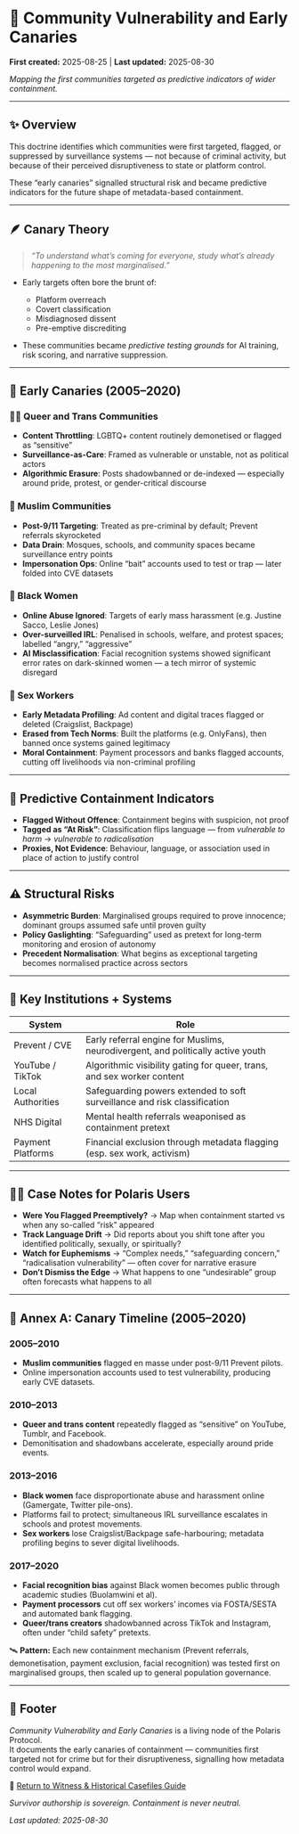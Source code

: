 # 🧵 Community Vulnerability and Early Canaries  

**First created:** 2025-08-25 | **Last updated:** 2025-08-30

*Mapping the first communities targeted as predictive indicators of wider containment.*

---

## ✨ Overview  

This doctrine identifies which communities were first targeted, flagged, or suppressed by surveillance systems — not because of criminal activity, but because of their perceived disruptiveness to state or platform control.  

These “early canaries” signalled structural risk and became predictive indicators for the future shape of metadata-based containment.  

---

## 🪶 Canary Theory  

> *“To understand what’s coming for everyone, study what’s already happening to the most marginalised.”*  

- Early targets often bore the brunt of:  
  - Platform overreach  
  - Covert classification  
  - Misdiagnosed dissent  
  - Pre-emptive discrediting  

- These communities became *predictive testing grounds* for AI training, risk scoring, and narrative suppression.  

---

## 📍 Early Canaries (2005–2020)  

### 🏳️‍🌈 Queer and Trans Communities  
- **Content Throttling**: LGBTQ+ content routinely demonetised or flagged as “sensitive”  
- **Surveillance-as-Care**: Framed as vulnerable or unstable, not as political actors  
- **Algorithmic Erasure**: Posts shadowbanned or de-indexed — especially around pride, protest, or gender-critical discourse  

### 🧕 Muslim Communities  
- **Post-9/11 Targeting**: Treated as pre-criminal by default; Prevent referrals skyrocketed  
- **Data Drain**: Mosques, schools, and community spaces became surveillance entry points  
- **Impersonation Ops**: Online “bait” accounts used to test or trap — later folded into CVE datasets  

### 🖤 Black Women  
- **Online Abuse Ignored**: Targets of early mass harassment (e.g. Justine Sacco, Leslie Jones)  
- **Over-surveilled IRL**: Penalised in schools, welfare, and protest spaces; labelled “angry,” “aggressive”  
- **AI Misclassification**: Facial recognition systems showed significant error rates on dark-skinned women — a tech mirror of systemic disregard  

### 💼 Sex Workers  
- **Early Metadata Profiling**: Ad content and digital traces flagged or deleted (Craigslist, Backpage)  
- **Erased from Tech Norms**: Built the platforms (e.g. OnlyFans), then banned once systems gained legitimacy  
- **Moral Containment**: Payment processors and banks flagged accounts, cutting off livelihoods via non-criminal profiling  

---

## 🧠 Predictive Containment Indicators  

- **Flagged Without Offence**: Containment begins with suspicion, not proof  
- **Tagged as “At Risk”**: Classification flips language — from *vulnerable to harm* → *vulnerable to radicalisation*  
- **Proxies, Not Evidence**: Behaviour, language, or association used in place of action to justify control  

---

## ⚠️ Structural Risks  

- **Asymmetric Burden**: Marginalised groups required to prove innocence; dominant groups assumed safe until proven guilty  
- **Policy Gaslighting**: “Safeguarding” used as pretext for long-term monitoring and erosion of autonomy  
- **Precedent Normalisation**: What begins as exceptional targeting becomes normalised practice across sectors  

---

## 🧮 Key Institutions + Systems  

| System            | Role                                                                 |
|-------------------|----------------------------------------------------------------------|
| Prevent / CVE     | Early referral engine for Muslims, neurodivergent, and politically active youth |
| YouTube / TikTok  | Algorithmic visibility gating for queer, trans, and sex worker content |
| Local Authorities | Safeguarding powers extended to soft surveillance and risk classification |
| NHS Digital       | Mental health referrals weaponised as containment pretext            |
| Payment Platforms | Financial exclusion through metadata flagging (esp. sex work, activism) |

---

## 🐦‍🔥 Case Notes for Polaris Users  

- **Were You Flagged Preemptively?** → Map when containment started vs when any so-called “risk” appeared  
- **Track Language Drift** → Did reports about you shift tone after you identified politically, sexually, or spiritually?  
- **Watch for Euphemisms** → “Complex needs,” “safeguarding concern,” “radicalisation vulnerability” — often cover for narrative erasure  
- **Don’t Dismiss the Edge** → What happens to one “undesirable” group often forecasts what happens to all  

---

## 🧿 Annex A: Canary Timeline (2005–2020)  

### 2005–2010  
- **Muslim communities** flagged en masse under post-9/11 Prevent pilots.  
- Online impersonation accounts used to test vulnerability, producing early CVE datasets.  

### 2010–2013  
- **Queer and trans content** repeatedly flagged as “sensitive” on YouTube, Tumblr, and Facebook.  
- Demonitisation and shadowbans accelerate, especially around pride events.  

### 2013–2016  
- **Black women** face disproportionate abuse and harassment online (Gamergate, Twitter pile-ons).  
- Platforms fail to protect; simultaneous IRL surveillance escalates in schools and protest movements.  
- **Sex workers** lose Craigslist/Backpage safe-harbouring; metadata profiling begins to sever digital livelihoods.  

### 2017–2020  
- **Facial recognition bias** against Black women becomes public through academic studies (Buolamwini et al).  
- **Payment processors** cut off sex workers’ incomes via FOSTA/SESTA and automated bank flagging.  
- **Queer/trans creators** shadowbanned across TikTok and Instagram, often under “child safety” pretexts.  

🛰️ **Pattern:** Each new containment mechanism (Prevent referrals, demonetisation, payment exclusion, facial recognition) was tested first on marginalised groups, then scaled up to general population governance.  

---

## 🏮 Footer  

*Community Vulnerability and Early Canaries* is a living node of the Polaris Protocol.  
It documents the early canaries of containment — communities first targeted not for crime but for their disruptiveness, signalling how metadata control would expand.  

🏮 [Return to Witness & Historical Casefiles Guide](../README.md)

*Survivor authorship is sovereign. Containment is never neutral.*  

_Last updated: 2025-08-30_
